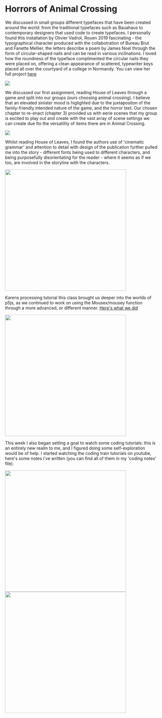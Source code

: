 # Horrors of Animal Crossing 

We discussed in small groups different typefaces that have been created around the world: from the traditional typefaces such as Bauahaus to contemporary designers that used code to create typefaces. I personally found this installation by Olivier Vadrot, Rouen 2019 fascinating - the typographical character produced with the collabotration of Bureau Brut and Fanette Mellier, the letters describe a poem by James Noel through the form of circular-shaped nails and can be read in various inclinations. I loved how the roundness of the typeface complimented the circular nails they were placed on, offering a clean appearance of scattered, typewriter keys placed all over the courtyard of a college in Normandy. You can view her full project [here](http://fanettemellier.com/project/les-clous/)

<img src="Fanette Mellier.jpg">

We discussed our first assignment, reading House of Leaves through a game and split into our groups (ours choosing animal crossing). I believe that an elevated sinister mood is higlighted due to the juxtapositon of the family-friendly intended nature of the game, and the horror text. Our chosen chapter to re-enact (chapter 3) provided us with eerie scenes that my group is excited to play out and create with the vast array of scene settings we can create due tto the versatility of items there are in Animal Crossing. 

<img src="ac.JPG">

Whilst reading House of Leaves, I found the authors use of 'cinematic grammar' and attention to detail with design of the publication further pulled me into the story - different fonts being used to different characters, and being purposefully disorientating for the reader - where it seems as if we too, are involved in the storyline with the characters. 

<img src="houseofleaves.jpg" width="400">

Karens processing tutorial this class brought us deeper into the worlds of p5js, as we continued to work on using the Mousex/mousey function through a more advanced, or different manner. [Here's what we did](https://renpapers.github.io/codeword/Processing%20Sketches/karens__O____week_2) 

<img src="O.JPG" width="400">

This week I also began setting a goal to watch some coding tutorials: this is an entirely new realm to me, and I figured doing some self-exploration would be of help. I started watching the coding train tutorials on youtube, here's some notes i've written (you can find all of them in my 'coding notes' file). 

<img src="pg1-2.jpg" width="400"> 
<img src="pg3-4.jpg" width="400">
